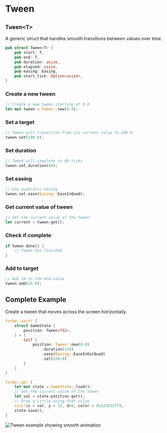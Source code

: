 # Tween

## `Tween<T>`

A generic struct that handles smooth transitions between values over time.

```rust title="turbo::tween"
pub struct Tween<T> {
    pub start: T,
    pub end: T,
    pub duration: usize,
    pub elapsed: usize,
    pub easing: Easing,
    pub start_tick: Option<usize>,
}
```

### Create a new tween

```rust
// Create a new tween starting at 0.0
let mut tween = Tween::new(0.0);
```

### Set a target

```rust
// Tween will transition from its current value to 100.0
tween.set(100.0);
```

### Set duration

```rust
// Tween will complete in 60 ticks
tween.set_duration(60);
```

### Set easing

```rust
// Use quadratic easing
tween.set_ease(Easing::EaseInQuad);
```

### Get current value of tween

```rust
// Get the current value of the tween
let current = tween.get();
```

### Check if complete

```rust
if tween.done() {
    // Tween has finished
}
```

### Add to target

```rust
// Add 10 to the end value
tween.add(10.0);
```

## Complete Example

Create a tween that moves across the screen horizontally.

```rust
turbo::init! {
    struct GameState {
        position: Tween<f32>,
    } = {
        Self {
            position: Tween::new(0.0)
                .duration(120)
                .ease(Easing::EaseInOutQuad)
                .set(220.0)
        }
    }
}

turbo::go! {
    let mut state = GameState::load();
    // Get the current value of the tween
    let val = state.position.get();
    // Draw a circle using that value
    circ!(x = val, y = 72, d=8, color = 0x32CD32ff);
    state.save();
}
```

![Tween example showing smooth animation](/tween-example.gif)
